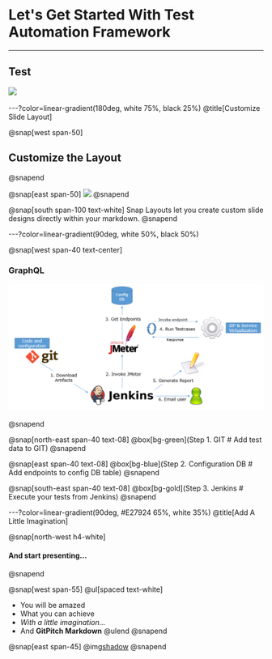 # Let's Get Started With Test Automation Framework

---

## Test

![](assets/img/presentation.png)

---?color=linear-gradient(180deg, white 75%, black 25%)
@title[Customize Slide Layout]

@snap[west span-50]
## Customize the Layout
@snapend


@snap[east span-50]
![](assets/img/presentation.png)
@snapend

@snap[south span-100 text-white]
Snap Layouts let you create custom slide designs directly within your markdown.
@snapend


---?color=linear-gradient(90deg, white 50%, black 50%)

@snap[west span-40 text-center]

### GraphQL
![GRAPHQL](assets/img/test.png)

@snapend

@snap[north-east span-40 text-08]
@box[bg-green](Step 1. GIT # Add test data to GIT)
@snapend

@snap[east span-40 text-08]
@box[bg-blue](Step 2. Configuration DB # Add endpoints to config DB table)
@snapend

@snap[south-east span-40 text-08]
@box[bg-gold](Step 3. Jenkins # Execute your tests from Jenkins)
@snapend

---?color=linear-gradient(90deg, #E27924 65%, white 35%)
@title[Add A Little Imagination]

@snap[north-west h4-white]
#### And start presenting...
@snapend

@snap[west span-55]
@ul[spaced text-white]
- You will be amazed
- What you can achieve
- *With a little imagination...*
- And **GitPitch Markdown**
@ulend
@snapend

@snap[east span-45]
@img[shadow](assets/img/conference.png)
@snapend
